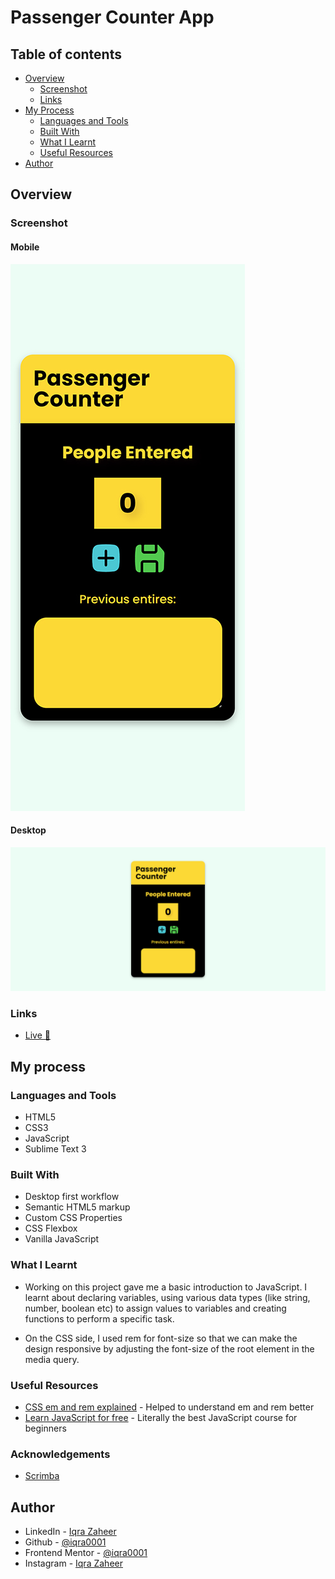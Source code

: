 # Passenger Counter App

## Table of contents

- [Overview](#overview)
  - [Screenshot](#screenshot)
  - [Links](#links)
- [My Process](#my-process)
  - [Languages and Tools](#languages-and-tools)
  - [Built With](#built-with)
  - [What I Learnt](#what-i-learnt)
  - [Useful Resources](#useful-resources)
- [Author](#author)

## Overview

### Screenshot

#### Mobile

![](Images/Mobile-Optimized.jpg)

#### Desktop

![](Images/Desktop-Optimized.jpg)


### Links

- [Live 🔗](https://iqra0001.github.io/Passenger-Counter-App/)

## My process

### Languages and Tools

- HTML5
- CSS3
- JavaScript
- Sublime Text 3

### Built With

- Desktop first workflow
- Semantic HTML5 markup
- Custom CSS Properties
- CSS Flexbox
- Vanilla JavaScript

### What I Learnt

- Working on this project gave me a basic introduction to JavaScript. I learnt about declaring variables, using various data types (like string, number, boolean etc) to assign values to variables and creating functions to perform a specific task.

- On the CSS side, I used rem for font-size so that we can make the design responsive by adjusting the font-size of the root element in the media query.



### Useful Resources

- [CSS em and rem explained](https://youtu.be/_-aDOAMmDHI) - Helped to understand em and rem better
- [Learn JavaScript for free](https://scrimba.com/learn/learnjavascript) - Literally the best JavaScript course for beginners

### Acknowledgements

- [Scrimba](https://scrimba.com)

## Author

- LinkedIn - [Iqra Zaheer](https://www.linkedin.com/in/iqra-zaheer-45bb42231/)
- Github - [@iqra0001](https://github.com/iqra0001)
- Frontend Mentor - [@iqra0001](https://www.frontendmentor.io/profile/iqra0001)
- Instagram - [Iqra Zaheer](https://www.instagram.com/iqraaa0001/)
